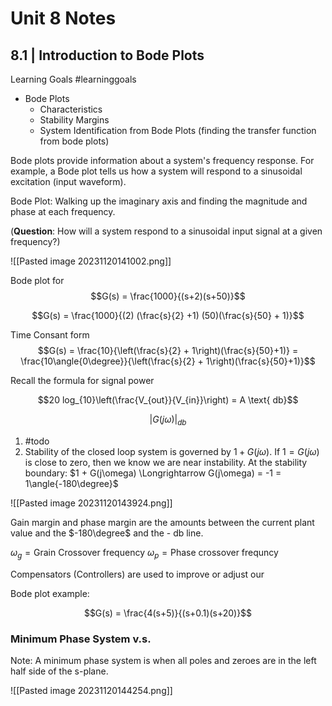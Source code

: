 # Unit 8 Notes

## 8.1 | Introduction to Bode Plots

Learning Goals #learninggoals

- Bode Plots
  - Characteristics
  - Stability Margins
  - System Identification from Bode Plots (finding the transfer function from
    bode plots)

Bode plots provide information about a system's frequency response. For example,
a Bode plot tells us how a system will respond to a sinusoidal excitation (input
waveform).

Bode Plot: Walking up the imaginary axis and finding the magnitude and phase at
each frequency.

(**Question**: How will a system respond to a sinusoidal input signal at a given
frequency?)

![[Pasted image 20231120141002.png]]

Bode plot for $$G(s) = \frac{1000}{(s+2)(s+50)}$$

$$G(s) = \frac{1000}{(2) (\frac{s}{2} +1) (50)(\frac{s}{50} + 1)}$$

Time Consant form $$G(s) = \frac{10}{\left(\frac{s}{2} +
1\right)(\frac{s}{50}+1)} = \frac{10\angle{0\degree}}{\left(\frac{s}{2} +
1\right)(\frac{s}{50}+1)}$$

Recall the formula for signal power

$$20 log_{10}\left(\frac{V_{out}}{V_{in}}\right) = A \text{ db}$$

$$|G(j\omega)|_{db}$$

1. #todo
2. Stability of the closed loop system is governed by $1 + G(j\omega)$. If $1 =
   G(j\omega)$ is close to zero, then we know we are near instability. At the
   stability boundary: $1 + G(j\omega) \Longrightarrow G(j\omega) = -1 =
   1\angle{-180\degree}$

![[Pasted image 20231120143924.png]]

Gain margin and phase margin are the amounts between the current plant value and
the $-180\degree$ and the - db line.

$\omega_{g}= \text{Grain Crossover frequency}$ 
$\omega_{p} = \text{Phase
crossover frequncy}$

Compensators (Controllers) are used to improve or adjust our

Bode plot example:

$$G(s) = \frac{4(s+5)}{(s+0.1)(s+20)}$$


### Minimum Phase System v.s. 

Note: A minimum phase system is when all poles and zeroes are in the left half
side of the s-plane.

![[Pasted image 20231120144254.png]]







